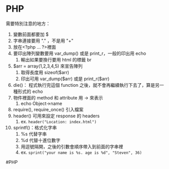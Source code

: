 # PHP
需要特別注意的地方：
1. 變數前面都要加 \$
2. 字串連接要用 "." ，不是用 "+"
3. 放在\<?php ... ?\>裡面
4. 要印出陣列變數要用 var_dump() 或是 print_r，一般的印出用 echo
	1. 輸出如果要換行要用 html 的標籤 br
5. $arr = array(1,2,3,4,5) 來宣告陣列
	1. 取得長度用 sizeof($arr)
	2. 印出可用 var_dump(\$arr) 或是 print_r($arr)
6. die()： 程式執行完這個 function 之後，就不會再繼續執行下去了，算是另一種形式的 echo
7. 物件裡面的 method 和 attribute 用 -> 來表示
	1. echo Object->name
8. require(), require_once() 引入檔案
9. header() 可用來設定 response 的 headers
	1. ex. `header("Location: index.html")`
10. sprintf()：格式化字串
	1.  %s 代替字串
	2. %d 代替十進位數字
	3. 用逗號隔開，之後的引數會順序帶入到前面的字串裡
	4. ex. `sprint("your name is %s. age is %d", "Steven", 36)`

#PHP